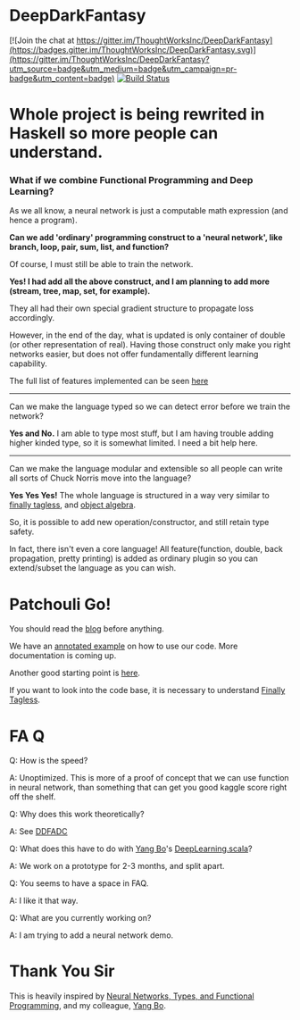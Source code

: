 # DeepDarkFantasy

[![Join the chat at https://gitter.im/ThoughtWorksInc/DeepDarkFantasy](https://badges.gitter.im/ThoughtWorksInc/DeepDarkFantasy.svg)](https://gitter.im/ThoughtWorksInc/DeepDarkFantasy?utm_source=badge&utm_medium=badge&utm_campaign=pr-badge&utm_content=badge)
[![Build Status](https://travis-ci.org/ThoughtWorksInc/DeepDarkFantasy.svg?branch=master)](https://travis-ci.org/ThoughtWorksInc/DeepDarkFantasy)

# Whole project is being rewrited in Haskell so more people can understand.

### What if we combine Functional Programming and Deep Learning?

As we all know, a neural network is just a computable math expression (and hence a program). 

**Can we add 'ordinary' programming construct to a 'neural network', like branch, loop, pair, sum, list, and function?** 

Of course, I must still be able to train the network.

**Yes! I had add all the above construct, and I am planning to add more (stream, tree, map, set, for example).** 

They all had their own special gradient structure to propagate loss accordingly. 

However, in the end of the day, what is updated is only container of double (or other representation of real).
Having those construct only make you right networks easier, but does not offer fundamentally different learning capability.

The full list of features implemented can be seen [here](FEATURES.md)

----------

Can we make the language typed so we can detect error before we train the network?

**Yes and No.** I am able to type most stuff, but I am having trouble adding higher kinded type, so it is somewhat limited. I need a bit help here.

----------

Can we make the language modular and extensible so all people can write all sorts of Chuck Norris move into the language?

**Yes Yes Yes!** The whole language is structured in a way very similar to [finally tagless](http://okmij.org/ftp/tagless-final/JFP.pdf), and [object algebra](https://www.cs.utexas.edu/~wcook/Drafts/2012/ecoop2012.pdf). 

So, it is possible to add new operation/constructor, and still retain type safety.

In fact, there isn't even a core language! All feature(function, double, back propagation, pretty printing) is added as ordinary plugin so you can extend/subset the language as you can wish.

# Patchouli Go!

You should read the [blog](http://marisa.moe/DLPL.html) before anything.

We have an [annotated example](doc/poly.md) on how to use our code. More documentation is coming up.

Another good starting point is [here](src/main/scala/com/thoughtworks/DDF/Language/Preclude.scala).

If you want to look into the code base, it is necessary to understand [Finally Tagless](http://www.cs.cornell.edu/info/projects/nuprl/PRLSeminar/PRLSeminar2011/Chung-chiehShan-FinallyTaglessPartiallyEevaluated.pdf).
# FA Q

Q: How is the speed?

A: Unoptimized. This is more of a proof of concept that we can use function in neural network, than something that can get you good kaggle score right off the shelf.

Q: Why does this work theoretically?

A: See [DDFADC](https://github.com/MarisaKirisame/DDFADC)

Q: What does this have to do with [Yang Bo](https://github.com/Atry)'s [DeepLearning.scala](https://github.com/ThoughtWorksInc/DeepLearning.scala/)?

A: We work on a prototype for 2-3 months, and split apart.

Q: You seems to have a space in FAQ.

A: I like it that way.

Q: What are you currently working on?

A: I am trying to add a neural network demo.
# Thank You Sir

This is heavily inspired by [Neural Networks, Types, and Functional Programming](http://colah.github.io/posts/2015-09-NN-Types-FP/), and my colleague, [Yang Bo](https://github.com/Atry).

